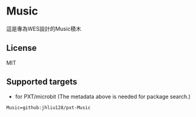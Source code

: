 # Music

這是專為WES設計的Music積木

## License

MIT

## Supported targets

* for PXT/microbit
(The metadata above is needed for package search.)

```package
Music=github:jhliu128/pxt-Music
```
